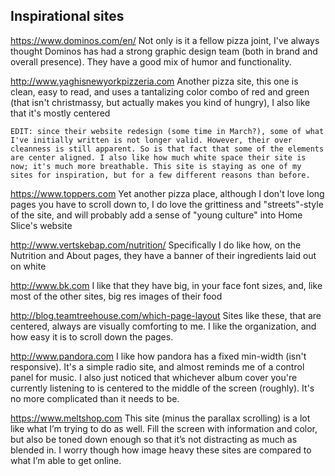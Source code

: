 Inspirational sites 
--------------------

https://www.dominos.com/en/
	Not only is it a fellow pizza joint, I've always thought Dominos has had a strong graphic design team (both in brand and overall presence). They have a good mix of humor and functionality.

http://www.yaghisnewyorkpizzeria.com
	Another pizza site, this one is clean, easy to read, and uses a tantalizing color combo of red and green (that isn't christmassy, but actually makes you kind of hungry), I also like that it's mostly centered 

	EDIT: since their website redesign (some time in March?), some of what I've initially written is not longer valid. However, their over cleanness is still apparent. So is that fact that some of the elements are center aligned. I also like how much white space their site is now; it's much more breathable. This site is staying as one of my sites for inspiration, but for a few different reasons than before.

https://www.toppers.com
	Yet another pizza place, although I don't love long pages you have to scroll down to, I do love the grittiness and "streets"-style of the site, and will probably add a sense of "young culture" into Home Slice's website 

http://www.vertskebap.com/nutrition/
	Specifically I do like how, on the Nutrition and About pages, they have a banner of their ingredients laid out on white

http://www.bk.com
	I like that they have big, in your face font sizes, and, like most of the other sites, big res images of their food

http://blog.teamtreehouse.com/which-page-layout
	Sites like these, that are centered, always are visually comforting to me. I like the organization, and how easy it is to scroll down the pages.

http://www.pandora.com
	I like how pandora has a fixed min-width (isn't responsive). It's a simple radio site, and almost reminds me of a control panel for music. I also just noticed that whichever album cover you're currently listening to is centered to the middle of the screen (roughly). It's no more complicated than it needs to be.

https://www.meltshop.com
	This site (minus the parallax scrolling) is a lot like what I’m trying to do as well. Fill the screen with information and color, but also be toned down enough so that it’s not distracting as much as blended in. I worry though how image heavy these sites are compared to what I’m able to get online.
